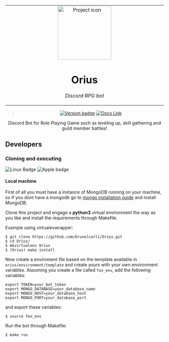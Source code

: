 <table align="center"><tr><td align="center" width="9999">

<img src="https://opengameart.org/sites/default/files/styles/medium/public/cutewizard.png" align="center" width="170" alt="Project icon">

# Orius

*Discord RPG bot*

</td></tr>

</table>    

<div align="center">

> [![Version badge](https://img.shields.io/badge/version-0.0.1-silver.svg)]()
[![Docs Link](https://badgen.net/badge/docs/github_wiki?icon=github)](https://github.com/brunolcarli/Orius/wiki)


Discord Bot for Role Playing Game such as leveling up, skill gathering and guild member battles!

</div>


## Developers

### Cloning and executing

![Linux Badge](https://img.shields.io/badge/OS-Linux-black.svg)
![Apple badge](https://badgen.net/badge/OS/OSX/:color?icon=apple)


#### Local machine

First of all you must have a instance of MongoDB running on your machine, so if you
dont have a mongodb go to [mongo installation guide](https://docs.mongodb.com/manual/installation/) and install MongoDB.

Clone this project and engage a **python3** virtual environment the way as you like and install the requirements through Makefile.

Example using virtualevwrapper:

```
$ git clone https://github.com/brunolcarli/Orius.git
$ cd Orius/
$ mkvirtualenv Orius
$ (Orius) make install
```

Now create a enviroment file based on the template available in `orius/environment/template` and create yours with your own environment variables. Assuming you create a file called `foo_env`, add the following variables:

```
export TOKEN=your_bot_token
export MONGO_DATABASE=your_database_name
export MONGO_HOST=your_database_host
export MONGO_PORT=your_database_port
```

and export these variables:

```
$ source foo_env
```

Run the bot through Makefile:

```
$ make run
```